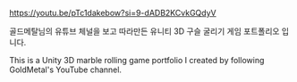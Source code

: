 https://youtu.be/pTc1dakebow?si=9-dADB2KCvkGQdyV

골드메탈님의 유튜브 체널을 보고 따라만든 유니티 3D 구슬 굴리기 게임 포트폴리오 입니다.

This is a Unity 3D marble rolling game portfolio I created by following GoldMetal's YouTube channel.
